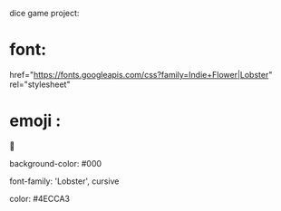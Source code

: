 dice game project: 

# font: 
 href="https://fonts.googleapis.com/css?family=Indie+Flower|Lobster"
      rel="stylesheet"

# emoji :
🎲  

background-color: #000

font-family: 'Lobster', cursive

color: #4ECCA3
